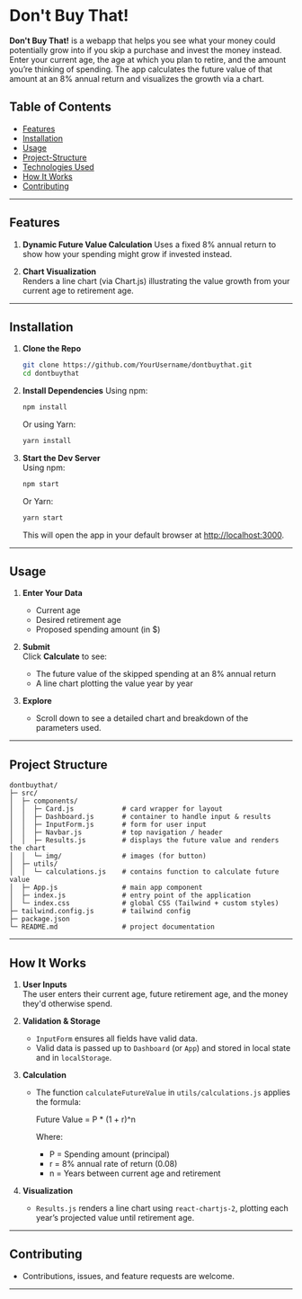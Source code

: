  # Don't Buy That!

 **Don't Buy That!** is a webapp that helps you see what your money could potentially grow into if you skip a purchase and invest the money instead. Enter your current age, the age at which you plan to retire, and the amount you’re thinking of spending. The app calculates the future value of that amount at an 8% annual return and visualizes the growth via a chart.
 
 ## Table of Contents
 
 - [Features](#features)
 - [Installation](#installation)
 - [Usage](#usage)
 - [Project-Structure](#project-structure)
 - [Technologies Used](#technologies-used)
 - [How It Works](#how-it-works)
 - [Contributing](#contributing)

 --- 

 ## Features

 1. **Dynamic Future Value Calculation** 
    Uses a fixed 8% annual return to show how your spending might grow if invested instead. 

 2. **Chart Visualization**  
    Renders a line chart (via Chart.js) illustrating the value growth from your current age to retirement age.
    
 --- 

 ## Installation 

 1. **Clone the Repo** 
    ```bash
    git clone https://github.com/YourUsername/dontbuythat.git 
    cd dontbuythat 
    ``` 

 2. **Install Dependencies** 
    Using npm: 
    ```bash 
    npm install
    ``` 
    Or using Yarn:
    ```bash
    yarn install 
    ``` 

 3. **Start the Dev Server**  
    Using npm: 
    ```bash 
    npm start 
    ``` 
    Or Yarn: 
    ```bash 
    yarn start 
    ``` 
    This will open the app in your default browser at [http://localhost:3000](http://localhost:3000). 

 --- 

 ## Usage 

 1. **Enter Your Data**  
    - Current age  
    - Desired retirement age  
    - Proposed spending amount (in $)

 2. **Submit**  
    Click **Calculate** to see: 
    - The future value of the skipped spending at an 8% annual return  
    - A line chart plotting the value year by year 
 
 3. **Explore**  
    - Scroll down to see a detailed chart and breakdown of the parameters used. 
 
 --- 
 
 ## Project Structure 
 
 ``` 
 dontbuythat/ 
 ├─ src/ 
 │  ├─ components/ 
 │  │  ├─ Card.js            # card wrapper for layout 
 │  │  ├─ Dashboard.js       # container to handle input & results 
 │  │  ├─ InputForm.js       # form for user input
 │  │  ├─ Navbar.js          # top navigation / header 
 │  │  ├─ Results.js         # displays the future value and renders the chart 
 │  │  └─ img/               # images (for button)
 │  ├─ utils/ 
 │  │  └─ calculations.js    # contains function to calculate future value 
 │  ├─ App.js                # main app component 
 │  ├─ index.js              # entry point of the application 
 │  └─ index.css             # global CSS (Tailwind + custom styles) 
 ├─ tailwind.config.js       # tailwind config
 ├─ package.json 
 └─ README.md                # project documentation
 ``` 
 --- 
 
 ## How It Works 
 
 1. **User Inputs**  
    The user enters their current age, future retirement age, and the money they'd otherwise spend. 
 
 2. **Validation & Storage**  
    - `InputForm` ensures all fields have valid data. 
    - Valid data is passed up to `Dashboard` (or `App`) and stored in local state and in `localStorage`. 
 
 3. **Calculation**  
    - The function `calculateFutureValue` in `utils/calculations.js` applies the formula: 

      Future Value = P * (1 + r)^n 
     
      Where: 
      - P = Spending amount (principal)  
      - r = 8% annual rate of return (0.08)  
      - n = Years between current age and retirement  
 
 4. **Visualization**  
    - `Results.js` renders a line chart using `react-chartjs-2`, plotting each year’s projected value until retirement age.

 --- 
 
 ## Contributing
   - Contributions, issues, and feature requests are welcome.
 --- 
